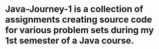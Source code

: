 # Java-Journey-1 is a collection of assignments creating source code for various problem sets during my 1st semester of a Java course.
